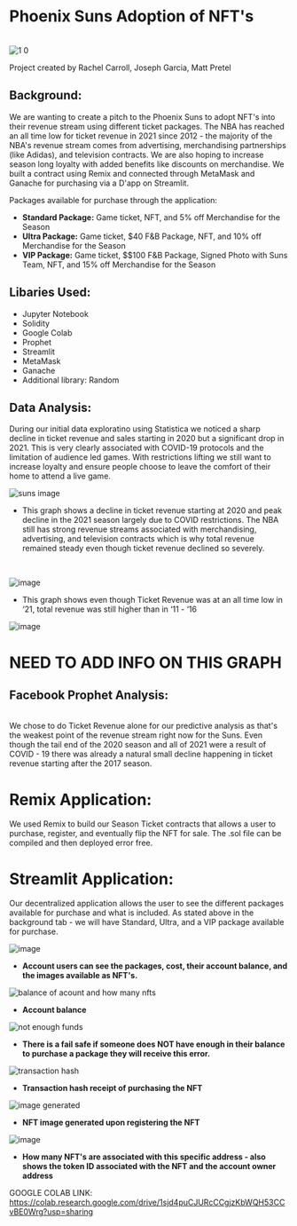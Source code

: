 # Phoenix Suns Adoption of NFT's
<br>![1 0](https://user-images.githubusercontent.com/98990090/185028051-0ced8559-3933-41c8-931c-861be9b165b2.png)

Project created by Rachel Carroll, Joseph Garcia, Matt Pretel

## Background:
We are wanting to create a pitch to the Phoenix Suns to adopt NFT's into their revenue stream using different ticket packages. The NBA has reached an all time low for ticket revenue in 2021 since 2012 - the majority of the NBA's revenue stream comes from advertising, merchandising partnerships (like Adidas), and television contracts. We are also hoping to increase season long loyalty with added benefits like discounts on merchandise. We built a contract using Remix and connected through MetaMask and Ganache for purchasing via a D'app on Streamlit.

Packages available for purchase through the application:<br>
* **Standard Package:** Game ticket, NFT, and 5% off Merchandise for the Season<br>
* **Ultra Package:** Game ticket, $40 F&B Package, NFT, and 10% off Merchandise for the Season<br>
* **VIP Package:** Game ticket, $$100 F&B Package, Signed Photo with Suns Team, NFT, and 15% off Merchandise for the Season<br>

## Libaries Used:<br>
* Jupyter Notebook <br>
* Solidity <br>
* Google Colab <br>
* Prophet <br>
* Streamlit <br>
* MetaMask <br>
* Ganache <br>
* Additional library: Random <br>

## Data Analysis:
During our initial data exploratino using Statistica we noticed a sharp decline in ticket revenue and sales starting in 2020 but a significant drop in 2021. This is very clearly associated with COVID-19 protocols and the limitation of audience led games. With restrictions lifting we still want to increase loyalty and ensure people choose to leave the comfort of their home to attend a live game. <br>

![suns image](https://user-images.githubusercontent.com/98990090/185029046-07a49104-0a7f-44b2-b57d-b79c15040cc9.png)<br>
* This graph shows a decline in ticket revenue starting at 2020 and peak decline in the 2021 season largely due to COVID restrictions. The NBA still has strong revenue streams associated with merchandising, advertising, and television contracts which is why total revenue remained steady even though ticket revenue declined so severely.
<br>

![image](https://user-images.githubusercontent.com/98990090/185029279-51736c3f-6275-42b7-a42a-e1bbb112409f.png) <br>
* This graph shows even though Ticket Revenue was at an all time low in ‘21, total revenue was still higher than in ‘11 - ‘16<br>

![image](https://user-images.githubusercontent.com/98990090/185029416-e3c949ed-989d-4ca4-857e-76c23f0e7544.png) <br>
  
# NEED TO ADD INFO ON THIS GRAPH

## Facebook Prophet Analysis:
 <br>
We chose to do Ticket Revenue alone for our predictive analysis as that's the weakest point of the revenue stream right now for the Suns. Even though the tail end of the 2020 season and all of 2021 were a result of COVID - 19 there was already a natural small decline happening in ticket revenue starting after the 2017 season.




# Remix Application:
We used Remix to build our Season Ticket contracts that allows a user to purchase, register, and eventually flip the NFT for sale. The .sol file can be compiled and then deployed error free.

# Streamlit Application:
Our decentralized application allows the user to see the different packages available for purchase and what is included. As stated above in the background tab - we will have Standard, Ultra, and a VIP package available for purchase.

![image](https://user-images.githubusercontent.com/98990090/185030035-6c34f482-bed0-4eea-909e-6b05baa0288c.png)<br>
* **Account users can see the packages, cost, their account balance, and the images available as NFT's.**<br>

![balance of acount and how many nfts](https://user-images.githubusercontent.com/98990090/185031088-f5c7bf57-2127-49f1-8baf-ccf7b94cee13.png)<br>
* **Account balance** <br>

![not enough funds](https://user-images.githubusercontent.com/98990090/185031166-6d8578b1-8102-43c4-891f-2c788fd75621.png)<br>
* **There is a fail safe if someone does NOT have enough in their balance to purchase a package they will receive this error.** <br>

![transaction hash](https://user-images.githubusercontent.com/98990090/185031237-6896e41a-a7ba-43ba-b942-4a35a805adb6.png) <br>
* **Transaction hash receipt of purchasing the NFT** <br>

![image generated](https://user-images.githubusercontent.com/98990090/185031292-44628fb3-a5b2-4c2a-86d0-e5c95cc8330d.png)<br>
* **NFT image generated upon registering the NFT** <br>

![image](https://user-images.githubusercontent.com/98990090/185031417-87f642c6-a966-4895-b513-737f34f49cdc.png) <br>
* **How many NFT's are associated with this specific address - also shows the token ID associated with the NFT and the account owner address**







GOOGLE COLAB LINK: https://colab.research.google.com/drive/1sjd4puCJURcCCgjzKbWQH53CCvBE0Wrg?usp=sharing

